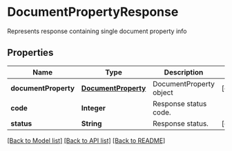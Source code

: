 ﻿
# DocumentPropertyResponse
Represents response containing single document property info

## Properties
Name | Type | Description | Notes
------------ | ------------- | ------------- | -------------
**documentProperty** | [**DocumentProperty**](DocumentProperty.md) | DocumentProperty object | [optional]
**code** | **Integer** | Response status code. | 
**status** | **String** | Response status. | [optional]


[[Back to Model list]](../README.md#documentation-for-models) [[Back to API list]](../README.md#documentation-for-api-endpoints) [[Back to README]](../README.md)


